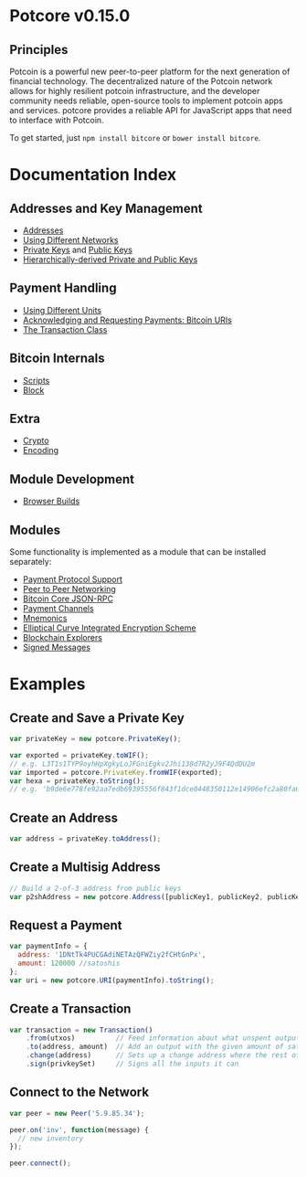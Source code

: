# Potcore v0.15.0

## Principles

Potcoin is a powerful new peer-to-peer platform for the next generation of financial technology. The decentralized nature of the Potcoin network allows for highly resilient potcoin infrastructure, and the developer community needs reliable, open-source tools to implement potcoin apps and services. potcore provides a reliable API for JavaScript apps that need to interface with Potcoin.

To get started, just `npm install bitcore` or `bower install bitcore`.

# Documentation Index

## Addresses and Key Management

* [Addresses](address.md)
* [Using Different Networks](networks.md)
* [Private Keys](privatekey.md) and [Public Keys](publickey.md)
* [Hierarchically-derived Private and Public Keys](hierarchical.md)

## Payment Handling
* [Using Different Units](unit.md)
* [Acknowledging and Requesting Payments: Bitcoin URIs](uri.md)
* [The Transaction Class](transaction.md)

## Bitcoin Internals
* [Scripts](script.md)
* [Block](block.md)

## Extra
* [Crypto](crypto.md)
* [Encoding](encoding.md)

## Module Development
* [Browser Builds](browser.md)

## Modules

Some functionality is implemented as a module that can be installed separately:

* [Payment Protocol Support](https://github.com/potcoin/potcore-payment-protocol)
* [Peer to Peer Networking](https://github.com/potcoin/potcore-p2p)
* [Bitcoin Core JSON-RPC](https://github.com/potcoin/bitcoind-rpc)
* [Payment Channels](https://github.com/potcoin/potcore-channel)
* [Mnemonics](https://github.com/potcoin/potcore-mnemonic)
* [Elliptical Curve Integrated Encryption Scheme](https://github.com/potcoin/potcore-ecies)
* [Blockchain Explorers](https://github.com/potcoin/potcore-explorers)
* [Signed Messages](https://github.com/potcoin/potcore-message)

# Examples

## Create and Save a Private Key

```javascript
var privateKey = new potcore.PrivateKey();

var exported = privateKey.toWIF();
// e.g. L3T1s1TYP9oyhHpXgkyLoJFGniEgkv2Jhi138d7R2yJ9F4QdDU2m
var imported = potcore.PrivateKey.fromWIF(exported);
var hexa = privateKey.toString();
// e.g. 'b9de6e778fe92aa7edb69395556f843f1dce0448350112e14906efc2a80fa61a'
```

## Create an Address

```javascript
var address = privateKey.toAddress();
```

## Create a Multisig Address

```javascript
// Build a 2-of-3 address from public keys
var p2shAddress = new potcore.Address([publicKey1, publicKey2, publicKey3], 2);
```

## Request a Payment

```javascript
var paymentInfo = {
  address: '1DNtTk4PUCGAdiNETAzQFWZiy2fCHtGnPx',
  amount: 120000 //satoshis
};
var uri = new potcore.URI(paymentInfo).toString();
```

## Create a Transaction

```javascript
var transaction = new Transaction()
    .from(utxos)          // Feed information about what unspent outputs one can use
    .to(address, amount)  // Add an output with the given amount of satoshis
    .change(address)      // Sets up a change address where the rest of the funds will go
    .sign(privkeySet)     // Signs all the inputs it can
```

## Connect to the Network

```javascript
var peer = new Peer('5.9.85.34');

peer.on('inv', function(message) {
  // new inventory
});

peer.connect();
```

